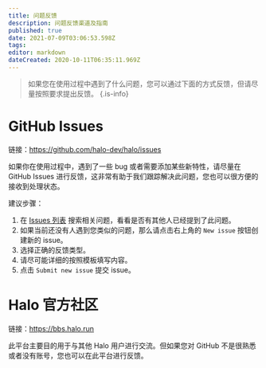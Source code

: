 ```yaml
---
title: 问题反馈
description: 问题反馈渠道及指南
published: true
date: 2021-07-09T03:06:53.598Z
tags: 
editor: markdown
dateCreated: 2020-10-11T06:35:11.969Z
---
```


> 如果您在使用过程中遇到了什么问题，您可以通过下面的方式反馈，但请尽量按照要求提出反馈。
{.is-info}

# GitHub Issues

链接：https://github.com/halo-dev/halo/issues

如果你在使用过程中，遇到了一些 bug 或者需要添加某些新特性，请尽量在 GitHub Issues 进行反馈，这非常有助于我们跟踪解决此问题，您也可以很方便的接收到处理状态。

建议步骤：

1. 在 [Issues 列表](https://github.com/halo-dev/halo/issues) 搜索相关问题，看看是否有其他人已经提到了此问题。
2. 如果当前还没有人遇到您类似的问题，那么请点击右上角的 `New issue` 按钮创建新的 issue。
3. 选择正确的反馈类型。
4. 请尽可能详细的按照模板填写内容。
5. 点击 `Submit new issue` 提交 issue。

# Halo 官方社区

链接：https://bbs.halo.run

此平台主要目的用于与其他 Halo 用户进行交流。但如果您对 GitHub 不是很熟悉或者没有账号，您也可以在此平台进行反馈。